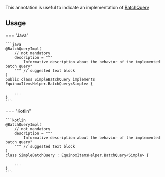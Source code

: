 This annotation is useful to indicate an implementation of [BatchQuery](../APIs/EquinoxItemsHelper.md#insert-in-batch)

## Usage

=== "Java"
    
    ```java
    @BatchQueryImpl(
        // not mandatory
        description = """
            Informative description about the behavior of the implemented batch query"
        """ // suggested text block
    )
    public class SimpleBatchQuery implements EquinoxItemsHelper.BatchQuery<Simple> {
    
        ...
    }
    ```

=== "Kotlin"

    ```kotlin
    @BatchQueryImpl(
        // not mandatory
        description = """
            Informative description about the behavior of the implemented batch query"
        """ // suggested text block
    )
    class SimpleBatchQuery : EquinoxItemsHelper.BatchQuery<Simple> {
    
        ...
    }
    ```